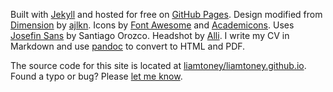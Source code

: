 Built with [Jekyll](https://jekyllrb.com/) and hosted for free on
[GitHub Pages](https://pages.github.com/). Design modified from
[Dimension](https://html5up.net/dimension) by [ajlkn](https://aj.lkn.io/).
Icons by [Font Awesome](https://fontawesome.com/) and
[Academicons](https://jpswalsh.github.io/academicons/). Uses
[Josefin Sans](https://fonts.google.com/specimen/Josefin+Sans) by Santiago
Orozco. Headshot by [Alli](https://alliho.github.io/). I write my CV in
Markdown and use [pandoc](https://pandoc.org/) to convert to HTML and PDF.

The source code for this site is located at
[liamtoney/liamtoney.github.io](https://github.com/liamtoney/liamtoney.github.io).
Found a typo or bug? Please
[let me know](https://github.com/liamtoney/liamtoney.github.io/issues/new).

